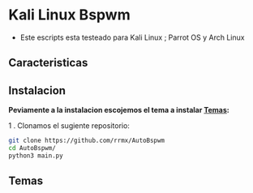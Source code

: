 # Kali Linux Bspwm

- Este escripts esta testeado para Kali Linux ; Parrot OS y Arch Linux

## Caracteristicas

## Instalacion

**Peviamente a la instalacion escojemos el tema a instalar [Temas](#temas):**

1 . Clonamos el sugiente repositorio:

```bash
git clone https://github.com/rrmx/AutoBspwm
cd AutoBspwm/
python3 main.py
```

## Temas
